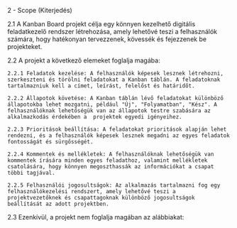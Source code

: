 2 - Scope (Kiterjedés) 

2.1	A Kanban Board projekt célja egy könnyen kezelhető digitális feladatkezelő rendszer létrehozása, amely lehetővé teszi a felhasználók számára, hogy hatékonyan tervezzenek, kövessék és fejezzenek be projekteket. 

2.2	A projekt a következő elemeket foglalja magába:

    2.2.1 Feladatok kezelése: A felhasználók képesek lesznek létrehozni, szerkeszteni és törölni feladatokat a Kanban táblán. A feladatoknak tartalmazniuk kell a címet, leírást, felelőst és határidőt. 

    2.2.2 Állapotok követése: A Kanban táblán lévő feladatokat különböző állapotokba lehet mozgatni, például "Új", "Folyamatban", "Kész". A felhasználóknak lehetőségük van az állapotok testre szabására az alkalmazkodás érdekében a 	projektek egyedi igényeihez.

    2.2.3 Prioritások beállítása: A feladatokat prioritások alapján lehet rendezni, és a felhasználók képesek lesznek megadni az egyes feladatok fontosságát és sürgősségét.

    2.2.4 Kommentek és mellékletek: A felhasználóknak lehetőségük van kommentek írására minden egyes feladathoz, valamint mellékletek csatolására, hogy könnyen megoszthassák az információkat a csapat többi tagjával.  

    2.2.5 Felhasználói jogosultságok: Az alkalmazás tartalmazni fog egy felhasználókezelési rendszert, amely lehetővé teszi a projektvezetőknek és csapattagoknak különböző jogosultságok beállítását az adott projektben.

2.3	Ezenkívül, a projekt nem foglalja magában az alábbiakat:  